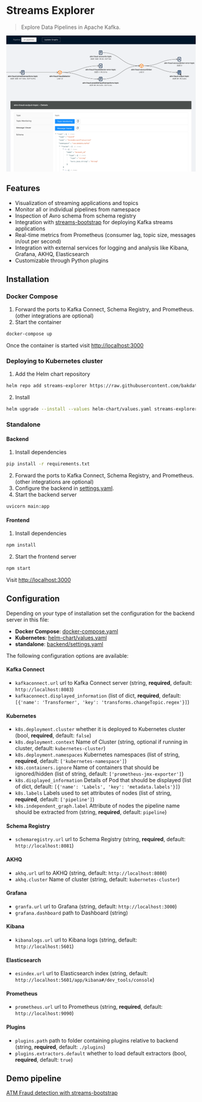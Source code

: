# Streams Explorer

> Explore Data Pipelines in Apache Kafka.

![streams-explorer](screens/streams-explorer.png)

## Features

- Visualization of streaming applications and topics
- Monitor all or individual pipelines from namespace
- Inspection of Avro schema from schema registry
- Integration with [streams-bootstrap](https://github.com/bakdata/streams-bootstrap) for deploying Kafka streams applications
- Real-time metrics from Prometheus (consumer lag, topic size, messages in/out per second)
- Integration with external services for logging and analysis like Kibana, Grafana, AKHQ, Elasticsearch
- Customizable through Python plugins

## Installation

### Docker Compose

1. Forward the ports to Kafka Connect, Schema Registry, and Prometheus. (other integrations are optional)
2. Start the container

```sh
docker-compose up
```

Once the container is started visit <http://localhost:3000>

### Deploying to Kubernetes cluster

1. Add the Helm chart repository

```sh
helm repo add streams-explorer https://raw.githubusercontent.com/bakdata/streams-explorer/master/helm-chart/
```

2. Install

```sh
helm upgrade --install --values helm-chart/values.yaml streams-explorer
```

### Standalone

#### Backend

1. Install dependencies

```sh
pip install -r requirements.txt
```

2. Forward the ports to Kafka Connect, Schema Registry, and Prometheus. (other integrations are optional)
3. Configure the backend in [settings.yaml](backend/settings.yaml).
4. Start the backend server

```sh
uvicorn main:app
```

#### Frontend

1. Install dependencies

```sh
npm install
```

2. Start the frontend server

```sh
npm start
```

Visit <http://localhost:3000>

## Configuration

Depending on your type of installation set the configuration for the backend server in this file:

- **Docker Compose**: [docker-compose.yaml](docker-compose.yaml)
- **Kubernetes**: [helm-chart/values.yaml](helm-chart/values.yaml)
- **standalone**: [backend/settings.yaml](backend/settings.yaml)

The following configuration options are available:

#### Kafka Connect

- `kafkaconnect.url` url to Kafka Connect server (string, **required**, default: `http://localhost:8083`)
- `kafkaconnect.displayed_information` (list of dict, **required**, default: `[{'name': 'Transformer', 'key': 'transforms.changeTopic.regex'}]`)

#### Kubernetes

- `k8s.deployment.cluster` whether it is deployed to Kubernetes cluster (bool, **required**, default: `false`)
- `k8s.deployment.context` Name of Cluster (string, optional if running in cluster, default: `kubernetes-cluster`)
- `k8s.deployment.namespaces` Kubernetes namespaces (list of string, **required**, default: `['kubernetes-namespace']`)
- `k8s.containers.ignore` Name of containers that should be ignored/hidden (list of string, default: `['prometheus-jmx-exporter']`)
- `k8s.displayed_information` Details of Pod that should be displayed (list of dict, default: `[{'name': 'Labels', 'key': 'metadata.labels'}]`)
- `k8s.labels` Labels used to set attributes of nodes (list of string, **required**, default: `['pipeline']`)
- `k8s.independent_graph.label` Attribute of nodes the pipeline name should be extracted from (string, **required**, default: `pipeline`)

#### Schema Registry

- `schemaregistry.url` url to Schema Registry (string, **required**, default: `http://localhost:8081`)

#### AKHQ

- `akhq.url` url to AKHQ (string, default: `http://localhost:8080`)
- `akhq.cluster` Name of cluster (string, default: `kubernetes-cluster`)

#### Grafana

- `granfa.url` url to Grafana (string, default: `http://localhost:3000`)
- `grafana.dashboard` path to Dashboard (string)

#### Kibana

- `kibanalogs.url` url to Kibana logs (string, default: `http://localhost:5601`)

#### Elasticsearch

- `esindex.url` url to Elasticsearch index (string, default: `http://localhost:5601/app/kibana#/dev_tools/console`)

#### Prometheus

- `prometheus.url` url to Prometheus (string, **required**, default: `http://localhost:9090`)

#### Plugins

- `plugins.path` path to folder containing plugins relative to backend (string, **required**, default: `./plugins`)
- `plugins.extractors.default` whether to load default extractors (bool, **required**, default: `true`)

## Demo pipeline

[ATM Fraud detection with streams-bootstrap](https://github.com/bakdata/streams-explorer/blob/main/demo-atm-fraud/README.md)
